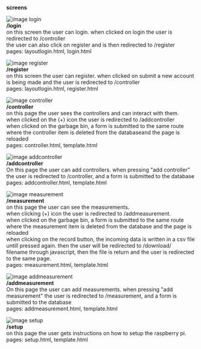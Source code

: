 __screens__

![image login](/img/login.png)<br>
__/login__<br>
on this screen the user can login. when clicked on login the user is redirected to /controller<br>
the user can also click on register and is then redirected to /register<br>
pages: layoutlogin.html, login.html<br>

![image register](/img/register.png)<br>
__/register__<br>
on this screen the user can register.  when  clicked on submit a new account is being made and the user is redirected to /controller<br>
pages: layoutlogin.html, register.html<br>

![image controller](/img/controller.png)<br>
__/controller__<br>
on this page the user sees the controllers and can interact with them.<br>
when  clicked on the (+) icon the user is redirected to /addcontroller<br>
when clicked on the garbage bin, a form is submitted to the same route  where the controller item is deleted from the databaseand the page is reloaded<br>
pages:  controller.html, template.html<br>

![image addcontroller](/img/addcontroller.png)<br>
__/addcontroller__<br>
On this page the user can add controllers. when pressing "add controller" the user is redirected to /controller, and a form is submitted to the database <br>
pages: addcontroller.html, template.html<br>

![image measurement](/img/measurement.png)<br>
__/measurement__<br>
on this page the user can see the measurements. <br>
when clicking (+) icon the user is redirected to /addmeasurement.<br>
when clicked on the garbage bin, a form is submitted to the same route  where the measurement item is deleted from the database and the page is reloaded<br>
when clicking on the record button, the incoming data is written in a csv file untill pressed again. then the user will be redirected to /download/<br>filename through javascript, then the file is return and the user is redirected to the same page. <br>
pages:  measurement.html, template.html<br>

![image addmeasurement](/img/addmeasurement.png)<br>
__/addmeasurement__<br>
On this page the user can add measurements. when pressing "add measurement" the user is redirected to /measurement, and a form is submitted to the database <br>
pages: addmeasurement.html, template.html<br>

![image setup](/img/setup.png)<br>
__/setup__<br>
on this page the user gets instructions on how to setup the raspberry pi. <br>
pages: setup.html, template.html<br>
<br>

